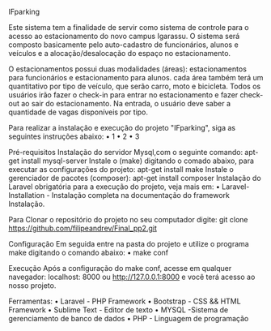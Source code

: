 IFparking

Este sistema tem a finalidade de servir como sistema de controle para o acesso ao estacionamento do novo campus Igarassu. O sistema será composto basicamente pelo auto-cadastro de funcionários, alunos e veículos e a alocação/desalocação do espaço no estacionamento.

O estacionamentos possui duas modalidades (áreas): estacionamentos para funcionários e estacionamento para alunos. cada área também terá um quantitativo por tipo de veículo, que serão carro, moto e bicicleta. Todos os usuários irão fazer o check-in para entrar no estacionamento e fazer check-out ao sair do estacionamento. Na entrada, o usuário deve saber a quantidade de vagas disponíveis por tipo.

Para realizar a instalação e execução do projeto "IFparking", siga as seguintes instruções abaixo: 
• 1
• 2
• 3

Pré-requisitos Instalação do servidor Mysql,com o seguinte comando:
apt-get install mysql-server
Instale o (make) digitando o comado abaixo, para executar as configurações do projeto:
apt-get install make
Instale o gerenciador de pacotes (composer):
apt-get install composer
Instalação do Laravel obrigatória para a execução do projeto, veja mais em: 
• Laravel-Installation - Instalação completa na documentação do framework Instalação.

Para Clonar o repositório do projeto no seu computador digite:
git clone https://github.com/filipeandrev/Final_pp2.git

Configuração Em seguida entre na pasta do projeto e utilize o programa make digitando o comando abaixo:
• make conf

Execução Após a configuração do make conf, acesse em qualquer navegador:
localhost: 8000 ou http://127.0.0.1:8000 e você terá acesso ao nosso projeto.

Ferramentas:
• Laravel - PHP Framework
• Bootstrap - CSS && HTML Framework
• Sublime Text - Editor de texto
• MYSQL -Sistema de gerenciamento de banco de dados
• PHP - Linguagem de programação
